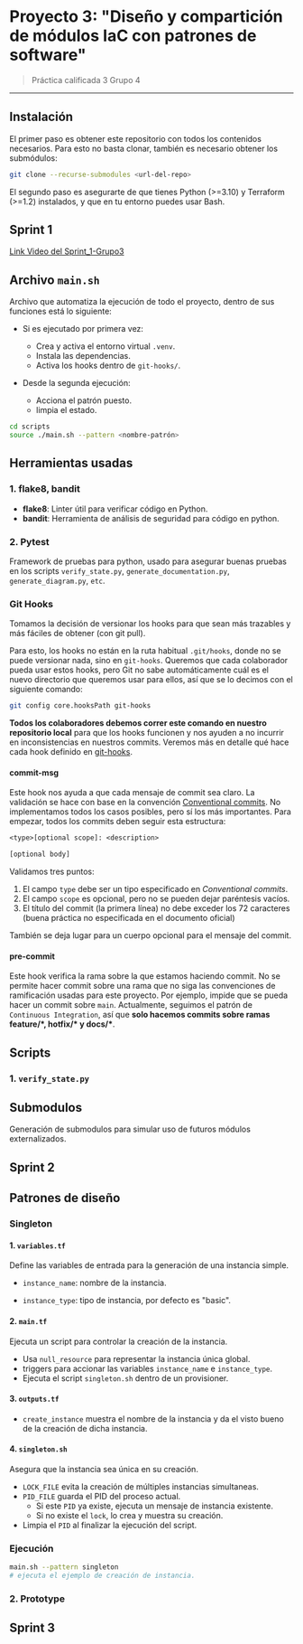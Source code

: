 # Proyecto 3: "Diseño y compartición de módulos IaC con patrones de software"

> Práctica calificada 3
> Grupo 4

---

## Instalación

El primer paso es obtener este repositorio con todos los contenidos necesarios. Para esto no basta clonar, también es necesario obtener los submódulos:

```bash
git clone --recurse-submodules <url-del-repo>
```

El segundo paso es asegurarte de que tienes Python (>=3.10) y Terraform (>=1.2) instalados, y que en tu entorno puedes usar Bash.

## Sprint 1

[Link Video del Sprint_1-Grupo3](https://drive.google.com/file/d/1ZWNHv99Dbc8p1jF8iGqgm0_ftpk_M3Xp/view?usp=sharing)

## Archivo `main.sh`

Archivo que automatiza la ejecución de todo el proyecto, dentro de sus funciones está lo siguiente:

* Si es ejecutado por primera vez:

  * Crea y activa el entorno virtual `.venv`.
  * Instala las dependencias.
  * Activa los hooks dentro de `git-hooks/`.

* Desde la segunda ejecución:

  * Acciona el patrón puesto.
  * limpia el estado.

```bash
cd scripts
source ./main.sh --pattern <nombre-patrón>
```

## Herramientas usadas

### 1. flake8, bandit

* **flake8**: Linter útil para verificar código en Python.
* **bandit**: Herramienta de análisis de seguridad para código en python.

### 2. Pytest

Framework de pruebas para python, usado para asegurar buenas pruebas en los scripts `verify_state.py`, `generate_documentation.py`, `generate_diagram.py`, `etc`.

### Git Hooks

Tomamos la decisión de versionar los hooks para que sean más trazables y más fáciles de obtener (con git pull).

Para esto, los hooks no están en la ruta habitual `.git/hooks`, donde no se puede versionar nada, sino en `git-hooks`. Queremos que cada colaborador pueda usar estos hooks, pero Git no sabe automáticamente cuál es el nuevo directorio que queremos usar para ellos, así que se lo decimos con el siguiente comando:

```bash
git config core.hooksPath git-hooks
```

**Todos los colaboradores debemos correr este comando en nuestro repositorio local** para que los hooks funcionen y nos ayuden a no incurrir en inconsistencias en nuestros commits. Veremos más en detalle qué hace cada hook definido en [git-hooks](./git-hooks/).

#### commit-msg

Este hook nos ayuda a que cada mensaje de commit sea claro. La validación se hace con base en la convención [Conventional commits](https://www.conventionalcommits.org/en/v1.0.0/). No implementamos todos los casos posibles, pero sí los más importantes. Para empezar, todos los commits deben seguir esta estructura:

```txt
<type>[optional scope]: <description>

[optional body]
```

Validamos tres puntos:

1. El campo ``type`` debe ser un tipo especificado en *Conventional commits*.
2. El campo ``scope`` es opcional, pero no se pueden dejar paréntesis vacíos.
3. El título del commit (la primera línea) no debe exceder los 72 caracteres (buena práctica no especificada en el documento oficial)

También se deja lugar para un cuerpo opcional para el mensaje del commit.

#### pre-commit

Este hook verifica la rama sobre la que estamos haciendo commit. No se permite hacer commit sobre una rama que no siga las convenciones de ramificación usadas para este proyecto. Por ejemplo, impide que se pueda hacer un commit sobre ``main``. Actualmente, seguimos el patrón de ``Continuous Integration``, así que **solo hacemos commits sobre ramas feature/\*, hotfix/\* y docs/\***.

## Scripts

### 1. `verify_state.py`

## Submodulos

Generación de submodulos para simular uso de futuros módulos externalizados.

## Sprint 2

## Patrones de diseño

### Singleton

#### 1. `variables.tf`

Define las variables de entrada para la generación de una instancia simple.

* `instance_name`: nombre de la instancia.

* `instance_type`: tipo de instancia, por defecto es "basic".

#### 2. `main.tf`

Ejecuta un script para controlar la creación de la instancia.

* Usa `null_resource` para representar la instancia única global.
* triggers para accionar las variables `instance_name` e `instance_type`.
* Ejecuta el script `singleton.sh` dentro de un provisioner.

#### 3. `outputs.tf`

* `create_instance` muestra el nombre de la instancia y da el visto bueno de la creación de dicha instancia.

#### 4. `singleton.sh`

Asegura que la instancia sea única en su creación.

* `LOCK_FILE` evita la creación de múltiples instancias simultaneas.
* `PID_FILE` guarda el PID del proceso actual.
  * Si este `PID` ya existe, ejecuta un mensaje de instancia existente.
  * Si no existe el `lock`, lo crea y muestra su creación.
* Limpia el `PID` al finalizar la ejecución del script.

### Ejecución

```bash
main.sh --pattern singleton
# ejecuta el ejemplo de creación de instancia.
```

### 2. Prototype

## Sprint 3

